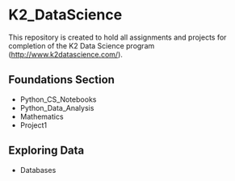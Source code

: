 # K2_DataScience
This repository is created to hold all assignments and projects for completion of the K2 Data Science program (http://www.k2datascience.com/).

## Foundations Section
* Python_CS_Notebooks
* Python_Data_Analysis
* Mathematics
* Project1

## Exploring Data
* Databases
